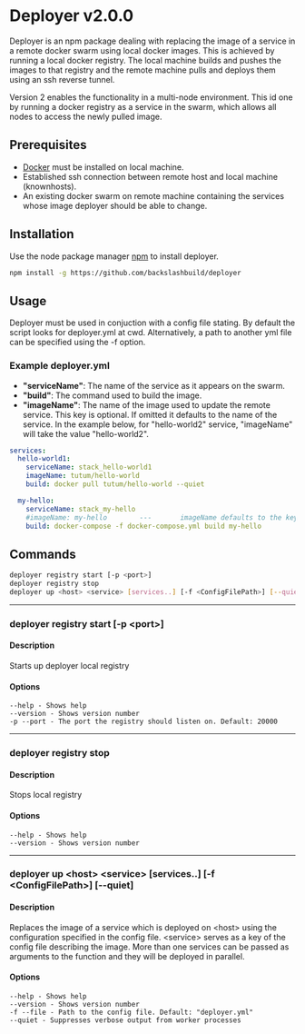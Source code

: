 # Deployer v2.0.0

Deployer is an npm package dealing with replacing the image of a service in a remote docker swarm using local docker images. This is achieved by running a local docker registry. The local machine builds and pushes the images to that registry and the remote machine pulls and deploys them using an ssh reverse tunnel.

Version 2 enables the functionality in a multi-node environment. This id one by running a docker registry as a service in the swarm, which allows all nodes to access the newly pulled image.

## Prerequisites

- [Docker](https://www.docker.com/products/docker-desktop) must be installed on local machine.
- Established ssh connection between remote host and local machine (knownhosts).
- An existing docker swarm on remote machine containing the services whose image deployer should be able to change.

## Installation

Use the node package manager [npm](https://nodejs.org/en/download/) to install deployer.

```bash
npm install -g https://github.com/backslashbuild/deployer
```

## Usage

Deployer must be used in conjuction with a config file stating. By default the script looks for deployer.yml at cwd. Alternatively, a path to another yml file can be specified using the -f option.

### Example deployer.yml

- **"serviceName"**: The name of the service as it appears on the swarm.
- **"build"**: The command used to build the image.
- **"imageName"**: The name of the image used to update the remote service. This key is optional. If omitted it defaults to the name of the service. In the example below, for "hello-world2" service, "imageName" will take the value "hello-world2".

```yml
services:
  hello-world1:
    serviceName: stack_hello-world1
    imageName: tutum/hello-world
    build: docker pull tutum/hello-world --quiet

  my-hello:
    serviceName: stack_my-hello
    #imageName: my-hello        ---       imageName defaults to the key but can be overwritten
    build: docker-compose -f docker-compose.yml build my-hello
```

## Commands

```bash
deployer registry start [-p <port>]
deployer registry stop
deployer up <host> <service> [services..] [-f <ConfigFilePath>] [--quiet]
```

---

### deployer registry start [-p &lt;port>]

#### Description

Starts up deployer local registry

#### Options

```
--help - Shows help
--version - Shows version number
-p --port - The port the registry should listen on. Default: 20000
```

---

### deployer registry stop

#### Description

Stops local registry

#### Options

```
--help - Shows help
--version - Shows version number
```

---

### deployer up &lt;host> &lt;service> [services..] [-f &lt;ConfigFilePath>] [--quiet]

#### Description

Replaces the image of a service which is deployed on &lt;host> using the configuration specified in the config file. &lt;service> serves as a key of the config file describing the image. More than one services can be passed as arguments to the function and they will be deployed in parallel.

#### Options

```
--help - Shows help
--version - Shows version number
-f --file - Path to the config file. Default: "deployer.yml"
--quiet - Suppresses verbose output from worker processes
```
